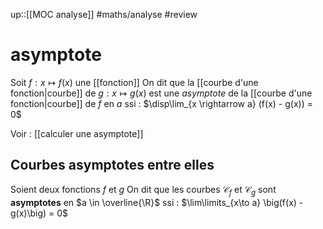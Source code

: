 up::[[MOC analyse]]
#maths/analyse #review 
# asymptote
Soit $f: x \mapsto f(x)$ une [[fonction]]
On dit que la [[courbe d'une fonction|courbe]] de $g: x \mapsto g(x)$ est une _asymptote_ de la [[courbe d'une fonction|courbe]] de $f$ en $a$ ssi :
$\disp\lim_{x \rightarrow a} (f(x) - g(x)) = 0$


Voir : [[calculer une asymptote]]

## Courbes asymptotes entre elles
Soient deux fonctions $f$ et $g$
On dit que les courbes $\mathscr C_f$ et $\mathscr{C}_g$ sont **asymptotes** en $a \in \overline{\R}$ ssi :
$\lim\limits_{x\to a} \big(f(x) - g(x)\big) = 0$

